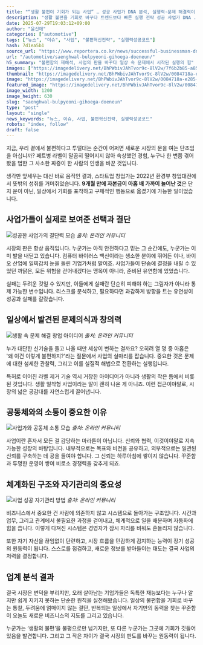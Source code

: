 ```yaml
---
title: "“생활 불편이 기회가 되는 사업” … 성공 사업가 DNA 분석, 실행력·문제 해결력이 장기 성공 비결"
description: "생활 불편을 기회로 바꾸다 트렌드보다 빠른 실행 전략 성공 사업가 DNA ..."
date: 2025-07-29T19:03:12+09:00
author: "윤신애"
categories: ["automotive"]
tags: ["뉴스", "이슈", "사업", "불편혁신전략", "실행력성공코드"]
hash: 7d1ea5b1
source_url: "https://www.reportera.co.kr/news/successful-businessman-dna-analysis/"
url: "/automotive/saenghwal-bulpyeoni-gihoega-doeneun/"
h5_summary: "불편함의 재해석, 사업의 판을 바꾸다 일상 속 문제에서 시작된 실행의 힘"
images: ["https://imagedelivery.net/BhPWbivJAhTvor9c-8lV2w/7f6b2b85-a853-4482-ea8b-0c909a065100/public", "https://imagedelivery.net/BhPWbivJAhTvor9c-8lV2w/6a61c9f8-f180-470d-8f99-32589cdcc900/public", "https://imagedelivery.net/BhPWbivJAhTvor9c-8lV2w/0084718a-e285-40c9-383c-d9f5dcd25600/public", "https://imagedelivery.net/BhPWbivJAhTvor9c-8lV2w/01d156e4-267e-4fcd-51ae-cf054911b300/public", "https://imagedelivery.net/BhPWbivJAhTvor9c-8lV2w/6e759a6b-ad84-4211-6794-ebbf63c93200/public"]
thumbnail: "https://imagedelivery.net/BhPWbivJAhTvor9c-8lV2w/0084718a-e285-40c9-383c-d9f5dcd25600/public"
image: "https://imagedelivery.net/BhPWbivJAhTvor9c-8lV2w/0084718a-e285-40c9-383c-d9f5dcd25600/public"
featured_image: "https://imagedelivery.net/BhPWbivJAhTvor9c-8lV2w/0084718a-e285-40c9-383c-d9f5dcd25600/public"
image_width: 1200
image_height: 630
slug: "saenghwal-bulpyeoni-gihoega-doeneun"
type: "post"
layout: "single"
news_keywords: "뉴스, 이슈, 사업, 불편혁신전략, 실행력성공코드"
robots: "index, follow"
draft: false
---
```


지금, 우리 곁에서 불편하다고 투덜대는 순간이 어쩌면 새로운 시장의 문을 여는 단초임을 아십니까? 페트병 라벨이 말끔히 떨어지지 않아 속상했던 경험, 누구나 한 번쯤 겪어봤을 법한 그 사소한 짜증이 한 사람의 인생을 바꾼 것입니다.

생각만 앞세우는 대신 바로 움직인 결과, 스타트업 창업가는 2022년 환경부 창업대전에서 뜻밖의 성취를 거머쥐었습니다. **9개월 만에 자본금이 아홉 배 가까이 늘어난 것**은 단지 운이 아닌, 일상에서 기회를 포착하고 구체적인 행동으로 옮겼기에 가능한 일이었습니다.

## 사업가들이 실제로 보여준 선택과 결단

![성공한 사업가의 결단력 모습](https://imagedelivery.net/BhPWbivJAhTvor9c-8lV2w/01d156e4-267e-4fcd-51ae-cf054911b300/public)
*출처: 온라인 커뮤니티*


시장의 판은 항상 움직입니다. 누군가는 아직 안전하다고 믿는 그 순간에도, 누군가는 이미 발을 내딛고 있습니다. 컴퓨터 바이러스 백신이라는 생소한 분야에 뛰어든 이나, 바이오 산업에 일찌감치 눈을 돌린 기업가처럼 말이죠. 사업가들이 단숨에 결정을 내릴 수 있었던 까닭은, 모든 위험을 걷어내겠다는 맹목이 아니라, 준비된 유연함에 있었습니다.

실패는 두려운 것일 수 있지만, 이들에게 실패란 단순히 피해야 하는 그림자가 아니라 통제 가능한 변수입니다. 리스크를 분석하고, 필요하다면 과감하게 방향을 트는 유연성이 성공과 실패를 갈랐습니다.

## 일상에서 발견된 문제의식과 창의력

![생활 속 문제 해결 창업 아이디어](https://imagedelivery.net/BhPWbivJAhTvor9c-8lV2w/6a61c9f8-f180-470d-8f99-32589cdcc900/public)
*출처: 온라인 커뮤니티*


누가 대단한 신기술을 들고 나올 때만 세상이 변하는 걸까요? 오히려 열 명 중 아홉은 '왜 이건 이렇게 불편하지?'라는 질문에서 사업의 실마리를 잡습니다. 중요한 것은 문제에 대한 섬세한 관찰력, 그리고 이를 실질적 해법으로 전환하는 실행입니다.

특허로 이어진 라벨 제거 기술 역시 거창한 아이디어가 아니라 생활의 작은 틈에서 비롯된 것입니다. 생활 밀착형 사업이라는 말이 괜히 나온 게 아니죠. 이런 접근이야말로, 시장의 넓은 공감대를 자연스럽게 끌어냅니다.

## 공동체와의 소통이 중요한 이유

![사업가와 공동체 소통 모습](https://imagedelivery.net/BhPWbivJAhTvor9c-8lV2w/7f6b2b85-a853-4482-ea8b-0c909a065100/public)
*출처: 온라인 커뮤니티*


사업이란 혼자서 모든 걸 감당하는 마라톤이 아닙니다. 신뢰와 협력, 이것이야말로 지속 가능한 성장의 바탕입니다. 내부적으로는 목표와 비전을 공유하고, 외부적으로는 일관된 신뢰를 구축하는 데 공을 들여야 합니다. 그 신뢰는 하루아침에 쌓이지 않습니다. 꾸준함과 투명한 운영이 쌓여 비로소 경쟁력을 갖추게 되죠.

## 체계화된 구조와 자기관리의 중요성

![사업 성공 자기관리 방법](https://imagedelivery.net/BhPWbivJAhTvor9c-8lV2w/6e759a6b-ad84-4211-6794-ebbf63c93200/public)
*출처: 온라인 커뮤니티*


비즈니스에서 중요한 건 사람에 의존하지 않고 시스템으로 돌아가는 구조입니다. 시간과 업무, 그리고 관계에서 불필요한 과정을 걷어내고, 체계적으로 일을 배분하며 자동화에 힘을 씁니다. 이렇게 다져진 시스템은 경영자가 잠시 자리를 비워도 흔들리지 않습니다.

또한 자기 자신을 끊임없이 단련하고, 시장 흐름을 민감하게 감지하는 능력이 장기 성공의 원동력이 됩니다. 스스로를 점검하고, 새로운 정보를 받아들이는 태도는 결국 사업의 저력을 결정합니다.

## 업계 분석 결과

결국 시장은 변덕을 부리지만, 오래 살아남는 기업가들은 독특한 재능보다는 누구나 알지만 쉽게 지키지 못하는 단순한 원칙을 실천해왔습니다. 일상의 불편함을 기회로 바꾸는 통찰, 두려움에 얽매이지 않는 결단, 반복되는 일상에서 자기만의 동력을 찾는 꾸준함이 오늘도 새로운 비즈니스의 지도를 그리고 있습니다. 

누군가는 ‘생활의 불편’을 불평으로만 넘기지만, 또 다른 누군가는 그곳에 기회가 깃들어 있음을 발견합니다. 그리고 그 작은 차이가 결국 시장의 판도를 바꾸는 원동력이 됩니다.
